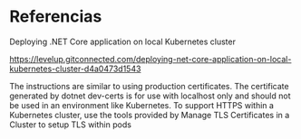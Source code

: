 # 


# Referencias

Deploying .NET Core application on local Kubernetes cluster
 
https://levelup.gitconnected.com/deploying-net-core-application-on-local-kubernetes-cluster-d4a0473d1543


The instructions are similar to using production certificates. The certificate generated by dotnet dev-certs is for use with localhost only and should not be used in an environment like Kubernetes. To support HTTPS within a Kubernetes cluster, use the tools provided by Manage TLS Certificates in a Cluster to setup TLS within pods